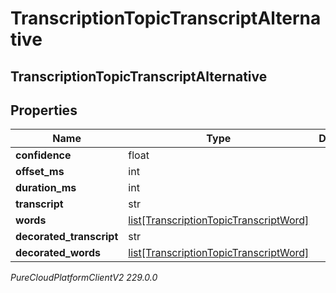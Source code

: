 # TranscriptionTopicTranscriptAlternative

## TranscriptionTopicTranscriptAlternative

## Properties

|Name | Type | Description | Notes|
|------------ | ------------- | ------------- | -------------|
| **confidence** | float |  | [optional] |
| **offset_ms** | int |  | [optional] |
| **duration_ms** | int |  | [optional] |
| **transcript** | str |  | [optional] |
| **words** | [list[TranscriptionTopicTranscriptWord]](TranscriptionTopicTranscriptWord) |  | [optional] |
| **decorated_transcript** | str |  | [optional] |
| **decorated_words** | [list[TranscriptionTopicTranscriptWord]](TranscriptionTopicTranscriptWord) |  | [optional] |



_PureCloudPlatformClientV2 229.0.0_
